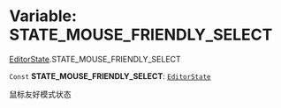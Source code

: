 # Variable: STATE\_MOUSE\_FRIENDLY\_SELECT

[EditorState](/en/auto-docs/free-layout-editor/modules/EditorState.md).STATE\_MOUSE\_FRIENDLY\_SELECT

`Const` **STATE\_MOUSE\_FRIENDLY\_SELECT**: [`EditorState`](/en/auto-docs/free-layout-editor/interfaces/EditorState-1.md)

鼠标友好模式状态
